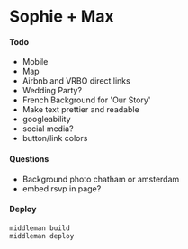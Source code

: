 # Sophie + Max

#### Todo

- Mobile
- Map
- Airbnb and VRBO direct links
- Wedding Party?
- French Background for 'Our Story'
- Make text prettier and readable
- googleability
- social media?
- button/link colors

#### Questions
 - Background photo chatham or amsterdam
 - embed rsvp in page?

#### Deploy
```
middleman build
middleman deploy
```